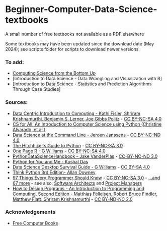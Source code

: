 # Beginner-Computer-Data-Science-textbooks
A small number of free textbooks not available as a PDF elsewhere

Some textbooks may have been updated since the download date (May 2024); see scripts folder for scripts to download newer versions.

### To add:
- [Computing Science from the Bottom Up](https://www.bottomupcs.com)
- [Introduction to Data Science - Data Wrangling and Visualization with R]
- [Introduction to Data Science - Statistics and Prediction Algorithms Through Case Studies]

### Sources:
- [Data Centric Introduction to Computing - Kathi Fisler, Shriram Krishnamurthi, Benjamin S. Lerner, Joe Gibbs Politz](https://dcic-world.org/) - [CC BY-NC-SA 4.0](https://creativecommons.org/licenses/by-nc-sa/4.0/)
- [CS for All: An Introduction to Computer Science using Python (Christine Alvarado, et al.)](https://web.archive.org/web/20190910144836/https://www.cs.hmc.edu/csforallbook/Introduction/Introduction.html)
- [Data Science at the Command Line - Jeroen Janssens ](https://jeroenjanssens.com/dsatcl/) - [CC BY-NC-ND 4.0](https://creativecommons.org/licenses/by-nc-nd/4.0/)
- [The Hitchhiker’s Guide to Python](https://docs.python-guide.org/) - [CC BY-NC-SA 3.0](https://creativecommons.org/licenses/by-nc-sa/3.0/)
- [One Page R - G Williams](https://togaware.com/onepager.html) - [CC BY-NC-SA 4.0](https://creativecommons.org/licenses/by-nc-sa/4.0/)
- [PythonDataScienceHandbook - Jake VanderPlas](https://jakevdp.github.io/PythonDataScienceHandbook) - [CC-BY-NC-ND 3.0](https://creativecommons.org/licenses/by-nc-nd/3.0/us/legalcode)
- [Python for You and Me - Kushal Das](https://pymbook.readthedocs.io/en/latest/)
- [Data Science Desktop Survival Guide - G Williams](https://onepager.togaware.com/) - [CC BY-SA 4.0](https://creativecommons.org/licenses/by-sa/4.0/)
- [Think Python 3rd Edition- Allan Downey](https://allendowney.github.io/ThinkPython/)
- [97 Things Every Programmer Should Know](https://github.com/97-things/97-things-every-programmer-should-know) - [CC BY-NC-SA 3.0](http://creativecommons.org/licenses/by-nc-sa/3.0/) - [...and 67 more](https://web.archive.org/web/20180306024034/http://programmer.97things.oreilly.com/wiki/index.php/Other_Edited_Contributions) - see also: [Software Architects](https://web.archive.org/web/20180306024034/http://oreilly.com/catalog/9780596522698/) and [Project Managers](https://web.archive.org/web/20180306024034/http://oreilly.com/catalog/9780596804169/)
- [How to Design Programs - An Introduction to Programming and Computing, Second Edition - Matthias Felleisen, Robert Bruce Findler, Matthew Flatt, Shriram Krishnamurthi](http://creativecommons.org/licenses/by-nc-nd/2.0/legalcode) - [CC BY-ND-NC 2.0](http://creativecommons.org/licenses/by-nc-nd/2.0/legalcode)

### Acknowledgements
- [Free Computer Books](https://freecomputerbooks.com/CS-for-All.html)
